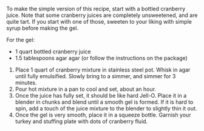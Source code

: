 To make the simple version of this recipe, start with a bottled cranberry juice. Note that some cranberry juices are completely unsweetened, and are quite tart. If you start with one of those, sweeten to your liking with simple syrup before making the gel. 

<div class="strong">For the gel:</div>
<ul>
  <li>1 quart bottled cranberry juice
  <li>1.5 tablespoons agar agar (or follow the instructions on the package)
</ul>
 
<ol>
  <li>Place 1 quart of cranberry mixture in stainless steel pot. Whisk in agar until fully emulsified. Slowly bring to a simmer, and simmer for 3 minutes. 
  <li>Pour hot mixture in a pan to cool and set, about an hour. 
  <li>Once the juice has fully set, it should be like hard Jell-O. Place it in a blender in chunks and blend until a smooth gel is formed. If it is hard to spin, add a touch of the juice mixture to the blender to slightly thin it out. 
  <li>Once the gel is very smooth, place it in a squeeze bottle. Garnish your turkey and stuffing plate with dots of cranberry fluid.
</ol>
